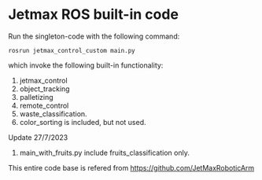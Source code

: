 # Jetmax ROS built-in code

Run the singleton-code with the following command:

`rosrun jetmax_control_custom main.py`

which invoke the following built-in functionality:

1. jetmax_control
1. object_tracking
1. palletizing
1. remote_control
1. waste_classification.
1. color_sorting is included, but not used.

Update 27/7/2023
1. main_with_fruits.py include fruits_classification only.

This entire code base is refered from https://github.com/JetMaxRoboticArm